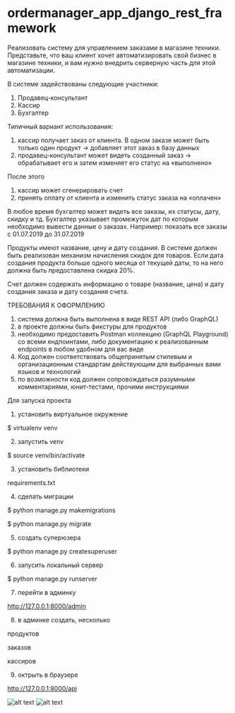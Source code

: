 # ordermanager_app_django_rest_framework

Реализовать систему для управлением заказами в магазине техники. 
Представьте, что ваш клиент хочет автоматизировать свой бизнес в магазине техники, 
и вам нужно внедрить серверную часть для этой автоматизации.


В системе задействованы следующие участники:
1) Продавец-консультант
2) Кассир
3) Бухгалтер


Типичный вариант использования:
1) кассир получает заказ от клиента. В одном заказе может быть только один продукт
-> добавляет этот заказ в базу данных
2) продавец-консультант может видеть созданный заказ
-> обрабатывает его и затем изменяет его статус на «выполнено»


После этого
1) кассир может сгенерировать счет
2) принять оплату от клиента и изменить статус заказа на «оплачен»


В любое время бухгалтер может видеть все заказы, их статусы, дату, скидку и тд.
Бухгалтер указывает промежуток дат по которым необходимо вывести данные о заказах.
Например: показать все заказы с 01.07.2019 до 31.07.2019

Продукты имеют название, цену и дату создания. 
В системе должен быть реализован механизм начисления скидок для товаров. 
Если дата создания продукта больше одного месяца от текущей даты, 
то на него должна быть предоставлена скидка 20%.

Счет должен содержать информацию о товаре (название, цена) и дату создания заказа и
дату создания счета.


ТРЕБОВАНИЯ К ОФОРМЛЕНИЮ
1) система должна быть выполнена в виде REST API (либо GraphQL)
2) в проекте должны быть фикстуры для продуктов
3) необходимо предоставить Postman коллекцию (GraphQL Playground) со всеми ендпоинтами, 
либо документацию к реализованным endpoints в любом удобном для вас виде
4) Код должен соответствовать общепринятым стилевым и организационным
стандартам действующим для выбранных вами языков и технологий
5) по возможности код должен сопровождаться разумными комментариями,
юнит-тестами, прочими инструкциями




Для запуска проекта


1) установить виртуальное окружение

$ virtualenv venv


2) запустить venv

$ source venv/bin/activate


3) установить библиотеки

requirements.txt


4) сделать миграции

$ python manage.py makemigrations

$ python manage.py migrate


5) создать суперюзера

$ python manage.py createsuperuser


6) запусить локальный сервер

$ python manage.py runserver


7) перейти в админку 

http://127.0.0.1:8000/admin


8) в админке создать, несколько

продуктов

заказов

кассиров


9) октрыть в браузере

http://127.0.0.1:8000/api

![alt text](https://i.imgur.com/Lz5Xn8O.png)
![alt text](https://i.imgur.com/Tc15jjq.png)
